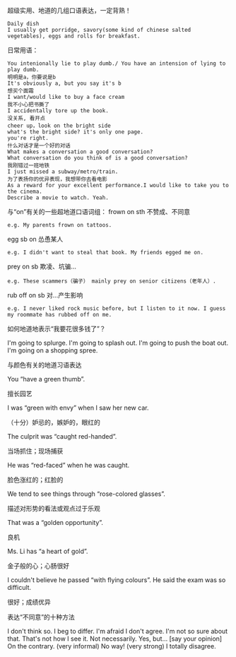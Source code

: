 超级实用、地道的几组口语表达，一定背熟！


```
Daily dish
I usually get porridge, savory(some kind of chinese salted vegetables), eggs and rolls for breakfast.
```

日常用语：
```
You intenionally lie to play dumb./ You have an intension of lying to play dumb.
明明是a，你要说是b 
It's obviously a, but you say it's b
想买个面霜
I want/would like to buy a face cream
我不小心把书撕了
I accidentally tore up the book.
没关系, 看开点
cheer up，look on the bright side
what's the bright side? it's only one page.
you're right.
什么对话才是一个好的对话
What makes a conversation a good conversation?
What conversation do you think of is a good conversation?
我刚错过一班地铁
I just missed a subway/metro/train.
为了表扬你的优异表现，我想带你去看电影
As a reward for your excellent performance.I would like to take you to the cinema.
Describe a movie to watch. Yeah.

```

与“on”有关的一些超地道口语词组：
frown on sth 不赞成、不同意

    e.g. My parents frown on tattoos.

egg sb on 怂恿某人

    e.g. I didn't want to steal that book. My friends egged me on.

prey on sb 欺凌、坑骗...

    e.g. These scammers（骗子） mainly prey on senior citizens（老年人）.

rub off on sb 对...产生影响

    e.g. I never liked rock music before, but I listen to it now. I guess my roommate has rubbed off on me.

如何地道地表示“我要花很多钱了”？

I'm going to splurge. 
I'm going to splash out. 
I'm going to push the boat out. 
I'm going on a shopping spree.

与颜色有关的地道习语表达

You “have a green thumb”.

擅长园艺

I was “green with envy” when I saw her new car.

（十分）妒忌的，嫉妒的，眼红的

The culprit was “caught red-handed”.

当场抓住；现场捕获

He was “red-faced” when he was caught.

脸色涨红的；红脸的

We tend to see things through “rose-colored glasses”.

描述对形势的看法或观点过于乐观

That was a “golden opportunity”.

良机

Ms. Li has “a heart of gold”.

金子般的心；心肠很好

I couldn't believe he passed “with flying colours”. He said the exam was so difficult.

很好；成绩优异

表达“不同意”的十种方法

I don't think so.
I beg to differ.
I'm afraid I don't agree.
I'm not so sure about that.
That's not how I see it.
Not necessarily.
Yes, but… [say your opinion]
On the contrary.
(very informal) No way!
(very strong) I totally disagree.
